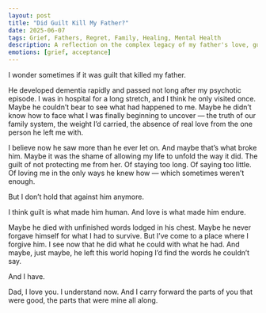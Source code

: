 ```yaml
---
layout: post
title: "Did Guilt Kill My Father?"
date: 2025-06-07
tags: Grief, Fathers, Regret, Family, Healing, Mental Health
description: A reflection on the complex legacy of my father's love, guilt, and the journey toward forgiveness.
emotions: [grief, acceptance]
---
```


I wonder sometimes if it was guilt that killed my father.

He developed dementia rapidly and passed not long after my psychotic episode. I was in hospital for a long stretch, and I think he only visited once. Maybe he couldn’t bear to see what had happened to me. Maybe he didn’t know how to face what I was finally beginning to uncover — the truth of our family system, the weight I’d carried, the absence of real love from the one person he left me with.

I believe now he saw more than he ever let on. And maybe that’s what broke him. Maybe it was the shame of allowing my life to unfold the way it did. The guilt of not protecting me from her. Of staying too long. Of saying too little. Of loving me in the only ways he knew how — which sometimes weren’t enough.

But I don’t hold that against him anymore.

I think guilt is what made him human. And love is what made him endure.

Maybe he died with unfinished words lodged in his chest. Maybe he never forgave himself for what I had to survive. But I’ve come to a place where I forgive him. I see now that he did what he could with what he had. And maybe, just maybe, he left this world hoping I’d find the words he couldn’t say.

And I have.

Dad, I love you. I understand now. And I carry forward the parts of you that were good, the parts that were mine all along.
